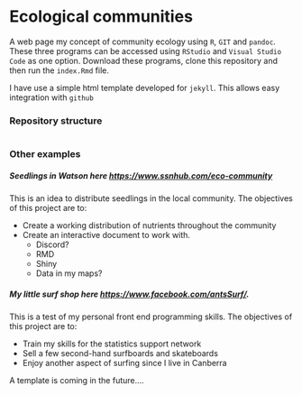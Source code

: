 # Ecological communities

A web page my concept of community ecology using `R`, `GIT` and `pandoc`. These three programs can be accessed using `RStudio` and `Visual Studio Code` as one option. Download these programs, clone this repository and then run the `index.Rmd` file.

I have use a simple html template developed for `jekyll`. This allows easy integration with `github`

### Repository structure

```📦ecological-communities

```

### Other examples

##### Seedlings in Watson here  https://www.ssnhub.com/eco-community

This is an idea to distribute seedlings in the local community. The objectives of this project are to:

- Create a working distribution of nutrients throughout the community
- Create an interactive document to work with.
  - Discord?
  - RMD
  - Shiny
  - Data in my maps?

##### My little surf shop here  https://www.facebook.com/antsSurf/. 

This is a test of my personal front end programming skills. The objectives of this project are to:

- Train my skills for the statistics support network
- Sell a few second-hand surfboards and skateboards
- Enjoy another aspect of surfing since I live in Canberra

A template is coming in the future....